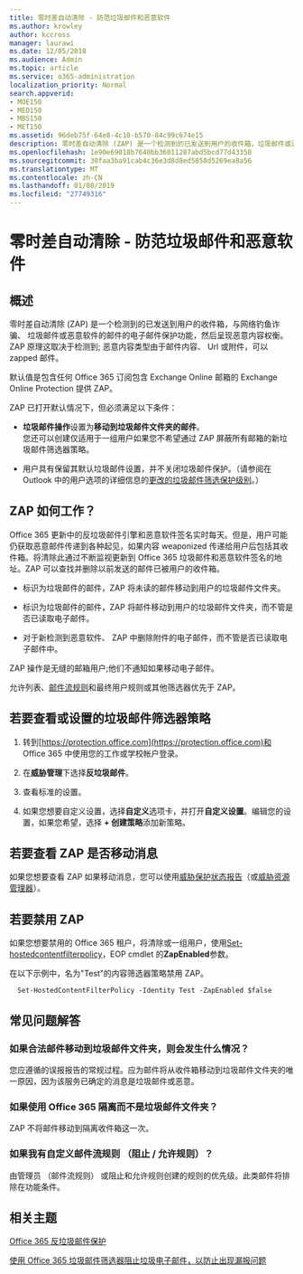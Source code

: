 ```yaml
---
title: 零时差自动清除 - 防范垃圾邮件和恶意软件
ms.author: krowley
author: kccross
manager: laurawi
ms.date: 12/05/2018
ms.audience: Admin
ms.topic: article
ms.service: o365-administration
localization_priority: Normal
search.appverid:
- MOE150
- MED150
- MBS150
- MET150
ms.assetid: 96deb75f-64e8-4c10-b570-84c99c674e15
description: 零时差自动清除 (ZAP) 是一个检测到的已发送到用户的收件箱，垃圾邮件或恶意软件的邮件的电子邮件保护功能，然后呈现恶意内容权衡。ZAP 原理这取决于检测到的恶意内容类型。
ms.openlocfilehash: 1e90e69018b7640bb36011287abd5bcd77d43358
ms.sourcegitcommit: 30faa3ba91cab4c36e3d8d8ed5858d5269ea8a56
ms.translationtype: MT
ms.contentlocale: zh-CN
ms.lasthandoff: 01/08/2019
ms.locfileid: "27749316"
---
```

# <a name="zero-hour-auto-purge---protection-against-spam-and-malware"></a>零时差自动清除 - 防范垃圾邮件和恶意软件

## <a name="overview"></a>概述

零时差自动清除 (ZAP) 是一个检测到的已发送到用户的收件箱，与网络钓鱼诈骗、 垃圾邮件或恶意软件的邮件的电子邮件保护功能，然后呈现恶意内容权衡。ZAP 原理这取决于检测到; 恶意内容类型由于邮件内容、 Url 或附件，可以 zapped 邮件。
  
默认值是包含任何 Office 365 订阅包含 Exchange Online 邮箱的 Exchange Online Protection 提供 ZAP。

ZAP 已打开默认情况下，但必须满足以下条件：
  
- **垃圾邮件操作**设置为**移动到垃圾邮件文件夹的邮件**。 <br/>您还可以创建仅适用于一组用户如果您不希望通过 ZAP 屏蔽所有邮箱的新垃圾邮件筛选器策略。

- 用户具有保留其默认垃圾邮件设置，并不关闭垃圾邮件保护。（请参阅在 Outlook 中的用户选项的详细信息的[更改的垃圾邮件筛选保护级别](https://support.office.com/article/change-the-level-of-protection-in-the-junk-email-filter-e89c12d8-9d61-4320-8c57-d982c8d52f6b)。） 
  
## <a name="how-does-zap-work"></a>ZAP 如何工作？

Office 365 更新中的反垃圾邮件引擎和恶意软件签名实时每天。但是，用户可能仍获取恶意邮件传递到各种起见，如果内容 weaponized 传递给用户后包括其收件箱。将清除此通过不断监视更新到 Office 365 垃圾邮件和恶意软件签名的地址。ZAP 可以查找并删除以前发送的邮件已被用户的收件箱。 

- 标识为垃圾邮件的邮件，ZAP 将未读的邮件移动到用户的垃圾邮件文件夹。 

- 标识为垃圾邮件的邮件，ZAP 将邮件移动到用户的垃圾邮件文件夹，而不管是否已读取电子邮件。

- 对于新检测到恶意软件、 ZAP 中删除附件的电子邮件，而不管是否已读取电子邮件中。 
  
ZAP 操作是无缝的邮箱用户;他们不通知如果移动电子邮件。
  
允许列表、[邮件流规则](https://go.microsoft.com/fwlink/p/?LinkId=722755)和最终用户规则或其他筛选器优先于 ZAP。
  
## <a name="to-review-or-set-up-a-spam-filter-policy"></a>若要查看或设置的垃圾邮件筛选器策略
  
1. 转到[https://protection.office.com](https://protection.office.com)和 Office 365 中使用您的工作或学校帐户登录。

2. 在**威胁管理**下选择**反垃圾邮件**。

3. 查看标准的设置。 

4. 如果您想要自定义设置，选择**自定义**选项卡，并打开**自定义设置**。编辑您的设置，如果您希望，选择 **+ 创建策略**添加新策略。 
    
## <a name="to-see-if-zap-moved-your-message"></a>若要查看 ZAP 是否移动消息

如果您想要查看 ZAP 如果移动消息，您可以使用[威胁保护状态报告](view-email-security-reports.md#threat-protection-status-report)（或[威胁资源管理器](use-explorer-in-security-and-compliance.md)）。
    
## <a name="to-disable-zap"></a>若要禁用 ZAP
  
如果您想要禁用的 Office 365 租户，将清除或一组用户，使用[Set-hostedcontentfilterpolicy](https://go.microsoft.com/fwlink/p/?LinkId=722758)，EOP cmdlet 的**ZapEnabled**参数。
    
在以下示例中，名为"Test"的内容筛选器策略禁用 ZAP。
    
```
  Set-HostedContentFilterPolicy -Identity Test -ZapEnabled $false
```

## <a name="faq"></a>常见问题解答

### <a name="what-happens-if-a-legitimate-message-is-moved-to-the-junk-mail-folder"></a>如果合法邮件移动到垃圾邮件文件夹，则会发生什么情况？
  
您应遵循的误报报告的常规过程。应为邮件将从收件箱移动到垃圾邮件文件夹的唯一原因，因为该服务已确定的消息是垃圾邮件或恶意。
  
### <a name="what-if-i-use-the-office-365-quarantine-instead-of-the-junk-mail-folder"></a>如果使用 Office 365 隔离而不是垃圾邮件文件夹？
  
ZAP 不将邮件移动到隔离收件箱这一次。
  
### <a name="what-if-i-have-a-custom-mail-flow-rule-block-allow-rule"></a>如果我有自定义邮件流规则 （阻止 / 允许规则）？
  
由管理员 （邮件流规则） 或阻止和允许规则创建的规则的优先级。此类邮件将排除在功能条件。
  
## <a name="related-topics"></a>相关主题

[Office 365 反垃圾邮件保护](anti-spam-protection.md)
  
[使用 Office 365 垃圾邮件筛选器阻止垃圾电子邮件，以防止出现漏报问题](block-email-spam-to-prevent-false-negatives.md)
  

